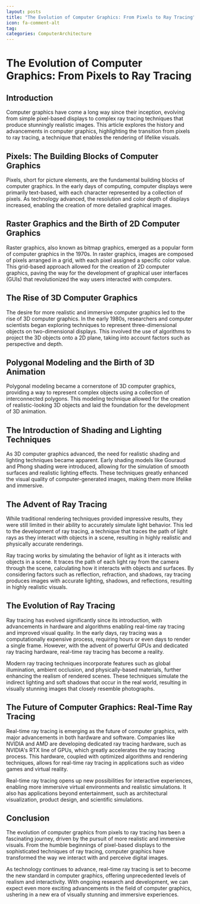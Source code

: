 ```yaml
---
layout: posts
title: "The Evolution of Computer Graphics: From Pixels to Ray Tracing"
icon: fa-comment-alt
tag:      
categories: ComputerArchitecture
---
```



# The Evolution of Computer Graphics: From Pixels to Ray Tracing

## Introduction

Computer graphics have come a long way since their inception, evolving from simple pixel-based displays to complex ray tracing techniques that produce stunningly realistic images. This article explores the history and advancements in computer graphics, highlighting the transition from pixels to ray tracing, a technique that enables the rendering of lifelike visuals.

## Pixels: The Building Blocks of Computer Graphics

Pixels, short for picture elements, are the fundamental building blocks of computer graphics. In the early days of computing, computer displays were primarily text-based, with each character represented by a collection of pixels. As technology advanced, the resolution and color depth of displays increased, enabling the creation of more detailed graphical images.

## Raster Graphics and the Birth of 2D Computer Graphics

Raster graphics, also known as bitmap graphics, emerged as a popular form of computer graphics in the 1970s. In raster graphics, images are composed of pixels arranged in a grid, with each pixel assigned a specific color value. This grid-based approach allowed for the creation of 2D computer graphics, paving the way for the development of graphical user interfaces (GUIs) that revolutionized the way users interacted with computers.

## The Rise of 3D Computer Graphics

The desire for more realistic and immersive computer graphics led to the rise of 3D computer graphics. In the early 1980s, researchers and computer scientists began exploring techniques to represent three-dimensional objects on two-dimensional displays. This involved the use of algorithms to project the 3D objects onto a 2D plane, taking into account factors such as perspective and depth.

## Polygonal Modeling and the Birth of 3D Animation

Polygonal modeling became a cornerstone of 3D computer graphics, providing a way to represent complex objects using a collection of interconnected polygons. This modeling technique allowed for the creation of realistic-looking 3D objects and laid the foundation for the development of 3D animation.

## The Introduction of Shading and Lighting Techniques

As 3D computer graphics advanced, the need for realistic shading and lighting techniques became apparent. Early shading models like Gouraud and Phong shading were introduced, allowing for the simulation of smooth surfaces and realistic lighting effects. These techniques greatly enhanced the visual quality of computer-generated images, making them more lifelike and immersive.

## The Advent of Ray Tracing

While traditional rendering techniques provided impressive results, they were still limited in their ability to accurately simulate light behavior. This led to the development of ray tracing, a technique that traces the path of light rays as they interact with objects in a scene, resulting in highly realistic and physically accurate renderings.

Ray tracing works by simulating the behavior of light as it interacts with objects in a scene. It traces the path of each light ray from the camera through the scene, calculating how it interacts with objects and surfaces. By considering factors such as reflection, refraction, and shadows, ray tracing produces images with accurate lighting, shadows, and reflections, resulting in highly realistic visuals.

## The Evolution of Ray Tracing

Ray tracing has evolved significantly since its introduction, with advancements in hardware and algorithms enabling real-time ray tracing and improved visual quality. In the early days, ray tracing was a computationally expensive process, requiring hours or even days to render a single frame. However, with the advent of powerful GPUs and dedicated ray tracing hardware, real-time ray tracing has become a reality.

Modern ray tracing techniques incorporate features such as global illumination, ambient occlusion, and physically-based materials, further enhancing the realism of rendered scenes. These techniques simulate the indirect lighting and soft shadows that occur in the real world, resulting in visually stunning images that closely resemble photographs.

## The Future of Computer Graphics: Real-Time Ray Tracing

Real-time ray tracing is emerging as the future of computer graphics, with major advancements in both hardware and software. Companies like NVIDIA and AMD are developing dedicated ray tracing hardware, such as NVIDIA's RTX line of GPUs, which greatly accelerates the ray tracing process. This hardware, coupled with optimized algorithms and rendering techniques, allows for real-time ray tracing in applications such as video games and virtual reality.

Real-time ray tracing opens up new possibilities for interactive experiences, enabling more immersive virtual environments and realistic simulations. It also has applications beyond entertainment, such as architectural visualization, product design, and scientific simulations.

## Conclusion

The evolution of computer graphics from pixels to ray tracing has been a fascinating journey, driven by the pursuit of more realistic and immersive visuals. From the humble beginnings of pixel-based displays to the sophisticated techniques of ray tracing, computer graphics have transformed the way we interact with and perceive digital images.

As technology continues to advance, real-time ray tracing is set to become the new standard in computer graphics, offering unprecedented levels of realism and interactivity. With ongoing research and development, we can expect even more exciting advancements in the field of computer graphics, ushering in a new era of visually stunning and immersive experiences.
